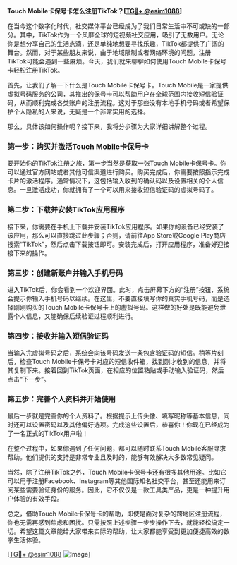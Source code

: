 **Touch Mobile卡保号卡怎么注册TikTok？[[TG💪+ @esim1088](https://t.me/s/esim1088)]**

在当今这个数字化时代，社交媒体平台已经成为了我们日常生活中不可或缺的一部分。其中，TikTok作为一个风靡全球的短视频社交应用，吸引了无数用户。无论你是想分享自己的生活点滴，还是单纯地想要寻找乐趣，TikTok都提供了广阔的舞台。然而，对于某些朋友来说，由于地域限制或者网络环境的问题，注册TikTok可能会遇到一些麻烦。今天，我们就来聊聊如何使用Touch Mobile卡保号卡轻松注册TikTok。

首先，让我们了解一下什么是Touch Mobile卡保号卡。Touch Mobile是一家提供虚拟号码服务的公司，其推出的保号卡可以帮助用户在全球范围内接收短信验证码，从而顺利完成各类账户的注册流程。这对于那些没有本地手机号码或者希望保护个人隐私的人来说，无疑是一个非常实用的选择。

那么，具体该如何操作呢？接下来，我将分步骤为大家详细讲解整个过程。

### 第一步：购买并激活Touch Mobile卡保号卡

要开始你的TikTok注册之旅，第一步当然是获取一张Touch Mobile卡保号卡。你可以通过官方网站或者其他可信渠道进行购买。购买完成后，你需要按照指示完成卡片的激活程序。通常情况下，这包括输入收到的确认码以及设置相关的个人信息。一旦激活成功，你就拥有了一个可以用来接收短信验证码的虚拟号码了。

### 第二步：下载并安装TikTok应用程序

接下来，你需要在手机上下载并安装TikTok应用程序。如果你的设备已经安装了该应用，那么可以直接跳过此步骤；否则，请前往App Store或Google Play商店搜索“TikTok”，然后点击下载按钮即可。安装完成后，打开应用程序，准备好迎接接下来的操作。

### 第三步：创建新账户并输入手机号码

进入TikTok后，你会看到一个欢迎界面。此时，点击屏幕下方的“注册”按钮，系统会提示你输入手机号码以继续。在这里，不要直接填写你的真实手机号码，而是选择刚刚购买的Touch Mobile卡保号卡上的虚拟号码。这样做的好处是既能避免泄露个人信息，又能确保后续验证过程顺利进行。

### 第四步：接收并输入短信验证码

当输入完虚拟号码之后，系统会向该号码发送一条包含验证码的短信。稍等片刻后，检查Touch Mobile卡保号卡对应的短信收件箱，找到刚才收到的信息，并将其复制下来。接着回到TikTok页面，在相应的位置粘贴或手动输入验证码，然后点击“下一步”。

### 第五步：完善个人资料并开始使用

最后一步就是完善你的个人资料了。根据提示上传头像、填写昵称等基本信息，同时还可以设置密码以及其他偏好选项。完成这些设置后，恭喜你！你现在已经成为了一名正式的TikTok用户啦！

在整个过程中，如果你遇到了任何问题，都可以随时联系Touch Mobile客服寻求帮助。他们提供的支持是非常专业且及时的，能够有效解决大多数常见疑问。

当然，除了注册TikTok之外，Touch Mobile卡保号卡还有很多其他用途。比如它可以用于注册Facebook、Instagram等其他国际知名社交平台，甚至还能用来订阅某些需要验证身份的服务。因此，它不仅仅是一款工具类产品，更是一种提升用户体验的有效手段。

总之，借助Touch Mobile卡保号卡的帮助，即使是面对复杂的跨地区注册流程，你也无需再感到焦虑和困扰。只需按照上述步骤一步步操作下去，就能轻松搞定一切。希望这篇文章能给大家带来实际的帮助，让大家都能享受到更加便捷高效的数字生活体验。

[[TG💪+ @esim1088](https://t.me/s/esim1088) ![Image](https://i.postimg.cc/4NQfJmqS/Snipaste-2025-05-13-00-14-12.png)]